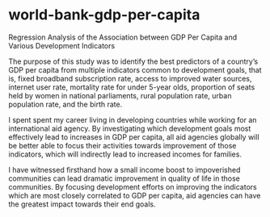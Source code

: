 # world-bank-gdp-per-capita
Regression Analysis of the Association between GDP Per Capita and Various Development Indicators

The purpose of this study was to identify the best predictors of a country’s GDP per capita from
multiple indicators common to development goals, that is, fixed broadband subscription rate,
access to improved water sources, internet user rate, mortality rate for under 5-year olds,
proportion of seats held by women in national parliaments, rural population rate, urban
population rate, and the birth rate.

I spent spent my career living in developing countries while working for an international aid
agency. By investigating which development goals most effectively lead to increases in GDP per
capita, all aid agencies globally will be better able to focus their activities towards improvement
of those indicators, which will indirectly lead to increased incomes for families.

I have witnessed firsthand how a small income boost to impoverished communities can lead
dramatic improvement in quality of life in those communities. By focusing development efforts
on improving the indicators which are most closely correlated to GDP per capita, aid agencies
can have the greatest impact towards their end goals.
